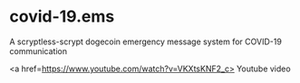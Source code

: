 # covid-19.ems
A scryptless-scrypt dogecoin emergency message system for COVID-19 communication

<a href=https://www.youtube.com/watch?v=VKXtsKNF2_c> Youtube video </a>
